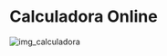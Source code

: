 # Calculadora Online
 
 ![img_calculadora](https://user-images.githubusercontent.com/34290569/100385538-a4a04700-3001-11eb-9e65-d4271fb6e141.PNG)
 

